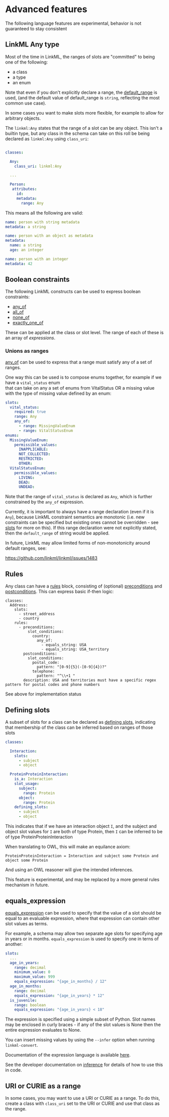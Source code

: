 # Advanced features

The following language features are experimental, behavior is not guaranteed to stay consistent

## LinkML Any type

Most of the time in LinkML, the ranges of slots are "committed" to being one of the following:

- a class
- a type
- an enum

Note that even if you don't explicitly declare a range, the [default_range](https://w3id.org/linkml/default_range) is used,
(and the default value of default_range is `string`, reflecting the most common use case).

In some cases you want to make slots more flexible, for example to allow for arbitrary objects.

The `linkml:Any` states that the range of a slot can be any object. This isn't a builtin type, 
but any class in the schema can take on this roll be being declared as `linkml:Any` using `class_uri`:

```yaml

classes:

  Any:
    class_uri: linkml:Any

  ...

  Person:
   attributes:
     id:
     metadata:
       range: Any
```

This means all the following are valid:

```yaml
name: person with string metadata 
metadata: a string
```  

```yaml
name: person with an object as metadata
metadata:
  name: a string
  age: an integer
```  

```yaml
name: person with an integer
metadata: 42
```

## Boolean constraints

The following LinkML constructs can be used to express boolean constraints:

- [any_of](https://w3id.org/linkml/any_of)
- [all_of](https://w3id.org/linkml/all_of)
- [none_of](https://w3id.org/linkml/none_of)
- [exactly_one_of](https://w3id.org/linkml/exactly_one_of)

These can be applied at the class or slot level. The range of each of these is an array of *expressions*.

### Unions as ranges

[any_of](https://w3id.org/linkml/any_of) can be used to express that a range must satisfy any of a set of ranges.

One way this can be used is to compose enums together, for example if we have a `vital_status` enum\
that can take on any a set of enums from VitalStatus OR a missing value with the type of missing value defined by an enum:

```yaml
slots:
  vital_status:
    required: true
    range: Any
    any_of:
      - range: MissingValueEnum
      - range: VitalStatusEnum
enums:
  MissingValueEnum:
    permissible_values:
      INAPPLICABLE:
      NOT_COLLECTED:
      RESTRICTED:
      OTHER:
  VitalStatusEnum:
    permissible_values:
      LIVING:
      DEAD:
      UNDEAD:
```

Note that the range of `vital_status` is declared as `Any`, which is further constrained by the `any_of` expression.

Currently, it is important to always have a range declaration (even if it is `Any`), because LinkML constraint semantics are
monotonic (i.e. new constraints can be specified but existing ones cannot be overridden - see [slots](slots.md) for more on this).
If this range declaration were not explicitly stated, then the `default_range` of string would be applied. 

In future, LinkML may allow limited forms of non-monotonicity around default ranges, see:

https://github.com/linkml/linkml/issues/1483

## Rules

Any class can have a [rules](https://w3id.org/linkml/rules) block, consisting of (optional) [preconditions](https://w3id.org/linkml/preconditions) and [postconditions](https://w3id.org/linkml/postconditions). This can express basic if-then logic:

```
classes:
  Address:
    slots:
      - street_address
      - country
    rules:
      - preconditions:
          slot_conditions:
            country:
              any_of:
                - equals_string: USA
                - equals_string: USA_territory
        postconditions:
          slot_conditions:
            postal_code:
              pattern: "[0-9]{5}(-[0-9]{4})?"
            telephone:
              pattern: "^\\+1 "
        description: USA and territories must have a specific regex pattern for postal codes and phone numbers
```

See above for implementation status

## Defining slots

A subset of slots for a class can be declared as [defining
slots](https://w3id.org/linkml/), indicating that membership of the
class can be inferred based on ranges of those slots

```yaml
classes:

  Interaction:
    slots:
      - subject
      - object

  ProteinProteinInteraction:
    is_a: Interaction
    slot_usage:
      subject:
        range: Protein
      object:
        range: Protein
    defining_slots:
      - subject
      - object
```

This indicates that if we have an interaction object `I`, and the subject and object slot values for `I` are both of type Protein, then `I` can be inferred to be of type ProteinProteinInteraction

When translating to OWL, this will make an equilance axiom:

```
ProteinProteinInteraction = Interaction and subject some Protein and object some Protein
```

And using an OWL reasoner will give the intended inferences.

This feature is experimental, and may be replaced by a more general rules mechanism in future.

## equals_expression

[equals_expression](https://w3id.org/linkml/equals_expression) can be used
to specify that the value of a slot should be equal to an evaluable expression,
where that expression can contain other slot values as terms.

For example, a schema may allow two separate age slots for specifying
age in years or in months. `equals_expression` is used to specify one in terns
of another:

```yaml
slots:
  ...
  age_in_years:
    range: decimal
    minimum_value: 0
    maximum_value: 999
    equals_expression: "{age_in_months} / 12"
  age_in_months:
    range: decimal
    equals_expression: "{age_in_years} * 12"
  is_juvenile:
    range: boolean
    equals_expression: "{age_in_years} < 18"
```

The expression is specified using a simple subset of Python.
Slot names may be enclosed in curly braces - if any of the slot
values is None then the entire expression evaluates to None.

You can insert missing values by using the `--infer` option when
running `linkml-convert`.

Documentation of the expression language is available [here](../schemas/expression-language).

See the developer documentation on [inference](../developers/inference) for
details of how to use this in code.

## URI or CURIE as a range
In some cases, you may want to use a URI or CURIE as a range. To do this,
create a class with `class_uri` set to the URI or CURIE and use that class
as the range.
